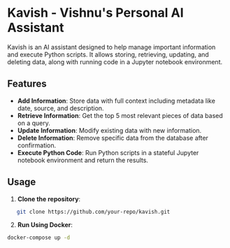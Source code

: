 # Kavish - Vishnu's Personal AI Assistant

Kavish is an AI assistant designed to help manage important information and execute Python scripts. It allows storing, retrieving, updating, and deleting data, along with running code in a Jupyter notebook environment.

## Features

- **Add Information**: Store data with full context including metadata like date, source, and description.
- **Retrieve Information**: Get the top 5 most relevant pieces of data based on a query.
- **Update Information**: Modify existing data with new information.
- **Delete Information**: Remove specific data from the database after confirmation.
- **Execute Python Code**: Run Python scripts in a stateful Jupyter notebook environment and return the results.

## Usage

1. **Clone the repository**:
```bash
   git clone https://github.com/your-repo/kavish.git
```

2. **Run Using Docker**:
```bash
docker-compose up -d

```